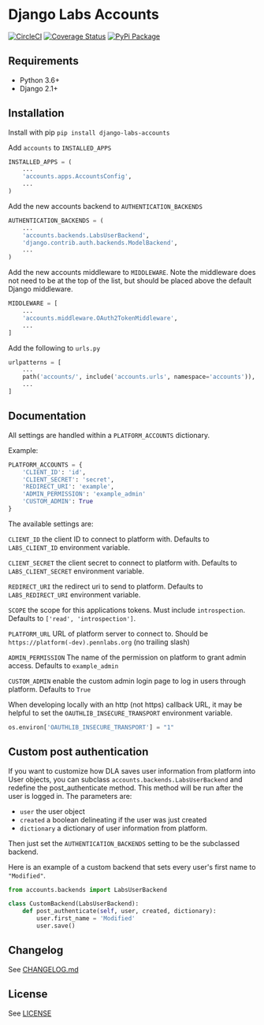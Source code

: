 # Django Labs Accounts

[![CircleCI](https://circleci.com/gh/pennlabs/django-labs-accounts.svg?style=shield)](https://circleci.com/gh/pennlabs/django-labs-accounts)
[![Coverage Status](https://codecov.io/gh/pennlabs/django-labs-accounts/branch/master/graph/badge.svg)](https://codecov.io/gh/pennlabs/django-labs-accounts)
[![PyPi Package](https://img.shields.io/pypi/v/django-labs-accounts.svg)](https://pypi.org/project/django-labs-accounts/)

## Requirements

* Python 3.6+
* Django 2.1+

## Installation

Install with pip `pip install django-labs-accounts`

Add `accounts` to `INSTALLED_APPS`

```python
INSTALLED_APPS = (
    ...
    'accounts.apps.AccountsConfig',
    ...
)
```

Add the new accounts backend to `AUTHENTICATION_BACKENDS`

```python
AUTHENTICATION_BACKENDS = (
    ...
    'accounts.backends.LabsUserBackend',
    'django.contrib.auth.backends.ModelBackend',
    ...
)
```

Add the new accounts middleware to `MIDDLEWARE`. Note the middleware does not need to be at the top of the list, but should be placed above the default Django middleware.

```python
MIDDLEWARE = [
    ...
    'accounts.middleware.OAuth2TokenMiddleware',
    ...
]
```

Add the following to `urls.py`

```python
urlpatterns = [
    ...
    path('accounts/', include('accounts.urls', namespace='accounts')),
    ...
]
```

## Documentation

All settings are handled within a `PLATFORM_ACCOUNTS` dictionary.

Example:

```python
PLATFORM_ACCOUNTS = {
    'CLIENT_ID': 'id',
    'CLIENT_SECRET': 'secret',
    'REDIRECT_URI': 'example',
    'ADMIN_PERMISSION': 'example_admin'
    'CUSTOM_ADMIN': True
}
```

The available settings are:

`CLIENT_ID` the client ID to connect to platform with. Defaults to `LABS_CLIENT_ID` environment variable.

`CLIENT_SECRET` the client secret to connect to platform with. Defaults to `LABS_CLIENT_SECRET` environment variable.

`REDIRECT_URI` the redirect uri to send to platform. Defaults to `LABS_REDIRECT_URI` environment variable.

`SCOPE` the scope for this applications tokens. Must include `introspection`. Defaults to `['read', 'introspection']`.

`PLATFORM_URL` URL of platform server to connect to. Should be `https://platform(-dev).pennlabs.org` (no trailing slash)

`ADMIN_PERMISSION` The name of the permission on platform to grant admin access. Defaults to `example_admin`

`CUSTOM_ADMIN` enable the custom admin login page to log in users through platform. Defaults to `True`

When developing locally with an http (not https) callback URL, it may be helpful to set the `OAUTHLIB_INSECURE_TRANSPORT` environment variable.

```python
os.environ['OAUTHLIB_INSECURE_TRANSPORT'] = "1"
```

## Custom post authentication

If you want to customize how DLA saves user information from platform into User objects, you can subclass `accounts.backends.LabsUserBackend` and redefine the post_authenticate method. This method will be run after the user is logged in. The parameters are:

* `user` the user object
* `created` a boolean delineating if the user was just created
* `dictionary` a dictionary of user information from platform.

Then just set the `AUTHENTICATION_BACKENDS` setting to be the subclassed backend.

Here is an example of a custom backend that sets every user's first name to `"Modified"`.

```python
from accounts.backends import LabsUserBackend

class CustomBackend(LabsUserBackend):
    def post_authenticate(self, user, created, dictionary):
        user.first_name = 'Modified'
        user.save()
```

## Changelog

See [CHANGELOG.md](https://github.com/pennlabs/django-labs-accounts/blob/master/CHANGELOG.md)

## License

See [LICENSE](https://github.com/pennlabs/django-labs-accounts/blob/master/LICENSE)
